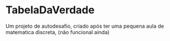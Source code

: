 # TabelaDaVerdade
Um projeto de autodesafio, criado após ter uma pequena aula de matematica discreta, (não funcional ainda)
